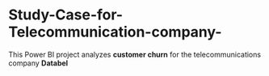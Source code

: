 # Study-Case-for-Telecommunication-company-
This Power BI project analyzes **customer churn** for the telecommunications company **Databel**
